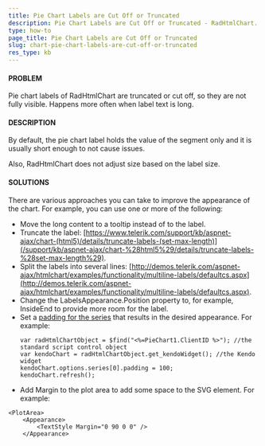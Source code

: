 ```yaml
---
title: Pie Chart Labels are Cut Off or Truncated
description: Pie Chart Labels are Cut Off or Truncated - RadHtmlChart. Check it now!
type: how-to
page_title: Pie Chart Labels are Cut Off or Truncated
slug: chart-pie-chart-labels-are-cut-off-or-truncated
res_type: kb
---
```



#### PROBLEM

Pie chart labels of RadHtmlChart are truncated or cut off, so they are not fully visible. Happens more often when label text is long.

#### DESCRIPTION

By default, the pie chart label holds the value of the segment only and it is usually short enough to not cause issues.

Also, RadHtmlChart does not adjust size based on the label size.

#### SOLUTIONS

There are various approaches you can take to improve the appearance of the chart. For example, you can use one or more of the following:

- Move the long content to a tooltip instead of to the label.
- Truncate the label: [https://www.telerik.com/support/kb/aspnet-ajax/chart-(html5)/details/truncate-labels-(set-max-length)](/support/kb/aspnet-ajax/chart-%28html5%29/details/truncate-labels-%28set-max-length%29).
- Split the labels into several lines: [http://demos.telerik.com/aspnet-ajax/htmlchart/examples/functionality/multiline-labels/defaultcs.aspx](http://demos.telerik.com/aspnet-ajax/htmlchart/examples/functionality/multiline-labels/defaultcs.aspx).
- Change the LabelsAppearance.Position property to, for example, InsideEnd to provide more room for the label.
- Set a [padding for the series](https://docs.telerik.com/kendo-ui/api/javascript/dataviz/ui/chart#configuration-series.padding) that results in the desired appearance. For example:  
    ````ASP.NET
    var radHtmlChartObject = $find("<%=PieChart1.ClientID %>"); //the standard script control object
    var kendoChart = radHtmlChartObject.get_kendoWidget(); //the Kendo widget
    kendoChart.options.series[0].padding = 100;
    kendoChart.refresh();
    ````
- Add Margin to the plot area to add some space to the SVG element. For example:  

```ASP.NET
<PlotArea>
    <Appearance>
        <TextStyle Margin="0 90 0 0" />
    </Appearance>
````

    







